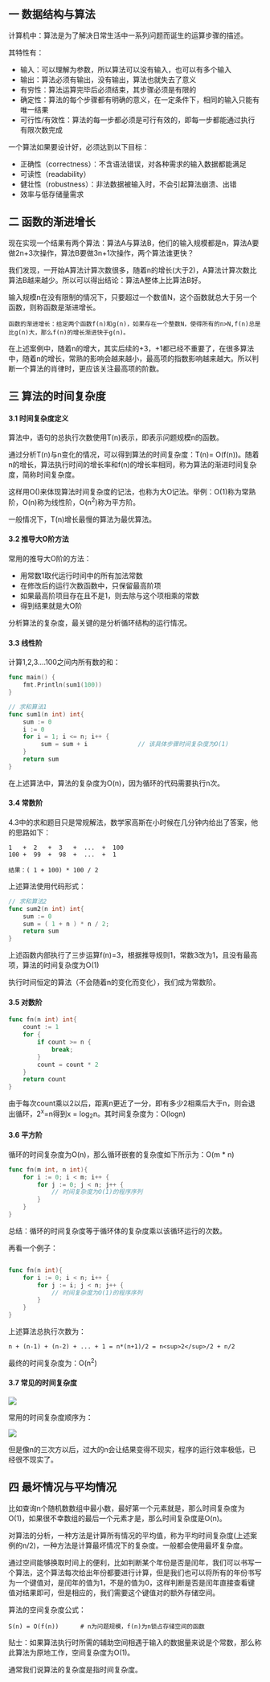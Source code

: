 ## 一 数据结构与算法

计算机中：算法是为了解决日常生活中一系列问题而诞生的运算步骤的描述。 

其特性有：
- 输入：可以理解为参数，所以算法可以没有输入，也可以有多个输入
- 输出：算法必须有输出，没有输出，算法也就失去了意义
- 有穷性：算法运算完毕后必须结束，其步骤必须是有限的
- 确定性：算法的每个步骤都有明确的意义，在一定条件下，相同的输入只能有唯一结果
- 可行性/有效性：算法的每一步都必须是可行有效的，即每一步都能通过执行有限次数完成

一个算法如果要设计好，必须达到以下目标：
- 正确性（correctness）：不含语法错误，对各种需求的输入数据都能满足
- 可读性（readability）
- 健壮性（robustness）：非法数据被输入时，不会引起算法崩溃、出错
- 效率与低存储量需求

## 二 函数的渐进增长

现在实现一个结果有两个算法：算法A与算法B，他们的输入规模都是n，算法A要做2n+3次操作，算法B要做3n+1次操作，两个算法谁更快？  

我们发现，一开始A算法计算次数很多，随着n的增长(大于2)，A算法计算次数比算法B越来越少。所以可以得出结论：算法A整体上比算法B好。  

输入规模n在没有限制的情况下，只要超过一个数值N，这个函数就总大于另一个函数，则称函数是渐进增长。  

```
函数的渐进增长：给定两个函数f(n)和g(n)，如果存在一个整数N，使得所有的n>N,f(n)总是比g(n)大，那么f(n)的增长渐进快于g(n)。    
```

在上述案例中，随着n的增大，其实后续的+3，+1都已经不重要了，在很多算法中，随着n的增长，常熟的影响会越来越小，最高项的指数影响越来越大。所以判断一个算法的肖律时，更应该关注最高项的阶数。  

## 三 算法的时间复杂度

#### 3.1 时间复杂度定义

算法中，语句的总执行次数使用T(n)表示，即表示问题规模n的函数。  

通过分析T(n)与n变化的情况，可以得到算法的时间复杂度：T(n)= O(f(n))。随着n的增长，算法执行时间的增长率和f(n)的增长率相同，称为算法的渐进时间复杂度，简称时间复杂度。  

这样用O()来体现算法时间复杂度的记法，也称为大O记法。举例：O(1)称为常熟阶，O(n)称为线性阶，O(n<sup>2</sup>)称为平方阶。

一般情况下，T(n)增长最慢的算法为最优算法。  

#### 3.2 推导大O阶方法

常用的推导大O阶的方法：
- 用常数1取代运行时间中的所有加法常数
- 在修改后的运行次数函数中，只保留最高阶项
- 如果最高阶项目存在且不是1，则去除与这个项相乘的常数
- 得到结果就是大O阶  

分析算法的复杂度，最关键的是分析循环结构的运行情况。  

#### 3.3 线性阶

计算1,2,3....100之间内所有数的和：
```go
func main() {
    fmt.Println(sum1(100))
}

// 求和算法1
func sum1(n int) int{
    sum := 0
    i := 0
    for i = 1; i <= n; i++ {
         sum = sum + i              // 该具体步骤时间复杂度为O(1)
    }
    return sum
}

```

在上述算法中，算法的复杂度为O(n)，因为循环的代码需要执行n次。

#### 3.4 常数阶

4.3中的求和题目只是常规解法，数学家高斯在小时候在几分钟内给出了答案，他的思路如下：
```
1   +  2   +  3   +  ...  +  100
100 +  99  +  98  +  ...  +  1

结果：( 1 + 100) * 100 / 2
```
上述算法使用代码形式：
```go
// 求和算法2
func sum2(n int) int{
    sum := 0
    sum = ( 1 + n ) * n / 2;
    return sum
}
```

上述函数内部执行了三步运算f(n)=3，根据推导规则1，常数3改为1，且没有最高项，算法的时间复杂度为O(1)  

执行时间恒定的算法（不会随着n的变化而变化），我们成为常数阶。  

#### 3.5 对数阶

```go
func fn(n int) int{
    count := 1
    for {
        if count >= n {
            break;
        }
        count = count * 2
    }
    return count
}
```

由于每次count乘以2以后，距离n更近了一分，即有多少2相乘后大于n，则会退出循环，2<sup>x</sup>=n得到x = log<sub>2</sub>n。其时间复杂度为：O(logn)

#### 3.6 平方阶

循环的时间复杂度为O(n)，那么循环嵌套的复杂度如下所示为：O(m * n)
```go
func fn(m int, n int){
    for i := 0; i < m; i++ {
        for j := 0; j < n; j++ {
            // 时间复杂度为O(1)的程序序列
        }
    }
}
```

总结：循环的时间复杂度等于循环体的复杂度乘以该循环运行的次数。  

再看一个例子：
```go

func fn(n int){
    for i := 0; i < n; i++ {
        for j := i; j < n; j++ {
            // 时间复杂度为O(1)的程序序列
        }
    }
}
```
上述算法总执行次数为： 
```
n + (n-1) + (n-2) + ... + 1 = n*(n+1)/2 = n<sup>2</sup>/2 + n/2
```
最终的时间复杂度为：O(n<sup>2</sup>)


#### 3.7 常见的时间复杂度

![](/images/local-07.png)

常用的时间复杂度顺序为：

![](/images/local-08.png)

但是像n的三次方以后，过大的n会让结果变得不现实，程序的运行效率极低，已经很不现实了。

## 四 最坏情况与平均情况  

比如查询n个随机数数组中最小数，最好第一个元素就是，那么时间复杂度为O(1)，如果很不幸数组的最后一个元素才是，那么时间复杂度是O(n)。  

对算法的分析，一种方法是计算所有情况的平均值，称为平均时间复杂度(上述案例的n/2)，一种方法是计算最坏情况下的复杂度。一般都会使用最坏复杂度。  

通过空间能够换取时间上的便利，比如判断某个年份是否是闰年，我们可以书写一个算法，这个算法每次给出年份都要进行计算，但是我们也可以将所有的年份书写为一个键值对，是闰年的值为1，不是的值为0，这样判断是否是闰年直接查看键值对结果即可，但是相应的，我们需要这个键值对的额外存储空间。  

算法的空间复杂度公式：
```
S(n) = O(f(n))      # n为问题规模，f(n)为n锁占存储空间的函数
```

贴士：如果算法执行时所需的辅助空间相遇于输入的数据量来说是个常数，那么称此算法为原地工作，空间复杂度为O(1)。  

通常我们说算法的复杂度是指时间复杂度。 